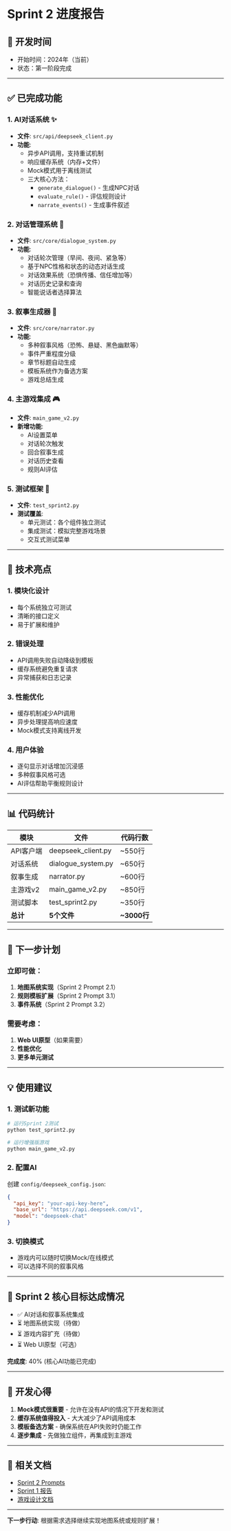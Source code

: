 # Sprint 2 进度报告

## 📅 开发时间
- 开始时间：2024年（当前）
- 状态：第一阶段完成

---

## ✅ 已完成功能

### 1. **AI对话系统** ✨
- **文件**: `src/api/deepseek_client.py`
- **功能**:
  - 异步API调用，支持重试机制
  - 响应缓存系统（内存+文件）
  - Mock模式用于离线测试
  - 三大核心方法：
    - `generate_dialogue()` - 生成NPC对话
    - `evaluate_rule()` - 评估规则设计
    - `narrate_events()` - 生成事件叙述

### 2. **对话管理系统** 💬
- **文件**: `src/core/dialogue_system.py`
- **功能**:
  - 对话轮次管理（早间、夜间、紧急等）
  - 基于NPC性格和状态的动态对话生成
  - 对话效果系统（恐惧传播、信任增加等）
  - 对话历史记录和查询
  - 智能说话者选择算法

### 3. **叙事生成器** 📖
- **文件**: `src/core/narrator.py`
- **功能**:
  - 多种叙事风格（恐怖、悬疑、黑色幽默等）
  - 事件严重程度分级
  - 章节标题自动生成
  - 模板系统作为备选方案
  - 游戏总结生成

### 4. **主游戏集成** 🎮
- **文件**: `main_game_v2.py`
- **新增功能**:
  - AI设置菜单
  - 对话轮次触发
  - 回合叙事生成
  - 对话历史查看
  - 规则AI评估

### 5. **测试框架** 🧪
- **文件**: `test_sprint2.py`
- **测试覆盖**:
  - 单元测试：各个组件独立测试
  - 集成测试：模拟完整游戏场景
  - 交互式测试菜单

---

## 🔧 技术亮点

### 1. **模块化设计**
- 每个系统独立可测试
- 清晰的接口定义
- 易于扩展和维护

### 2. **错误处理**
- API调用失败自动降级到模板
- 缓存系统避免重复请求
- 异常捕获和日志记录

### 3. **性能优化**
- 缓存机制减少API调用
- 异步处理提高响应速度
- Mock模式支持离线开发

### 4. **用户体验**
- 逐句显示对话增加沉浸感
- 多种叙事风格可选
- AI评估帮助平衡规则设计

---

## 📊 代码统计

| 模块 | 文件 | 代码行数 |
|-----|------|---------|
| API客户端 | deepseek_client.py | ~550行 |
| 对话系统 | dialogue_system.py | ~650行 |
| 叙事生成 | narrator.py | ~600行 |
| 主游戏v2 | main_game_v2.py | ~850行 |
| 测试脚本 | test_sprint2.py | ~350行 |
| **总计** | **5个文件** | **~3000行** |

---

## 🚀 下一步计划

### 立即可做：
1. **地图系统实现**（Sprint 2 Prompt 2.1）
2. **规则模板扩展**（Sprint 2 Prompt 3.1）
3. **事件系统**（Sprint 2 Prompt 3.2）

### 需要考虑：
1. **Web UI原型**（如果需要）
2. **性能优化**
3. **更多单元测试**

---

## 💡 使用建议

### 1. **测试新功能**
```bash
# 运行Sprint 2测试
python test_sprint2.py

# 运行增强版游戏
python main_game_v2.py
```

### 2. **配置AI**
创建 `config/deepseek_config.json`:
```json
{
  "api_key": "your-api-key-here",
  "base_url": "https://api.deepseek.com/v1",
  "model": "deepseek-chat"
}
```

### 3. **切换模式**
- 游戏内可以随时切换Mock/在线模式
- 可以选择不同的叙事风格

---

## 🎯 Sprint 2 核心目标达成情况

- ✅ AI对话和叙事系统集成
- ⏳ 地图系统实现（待做）
- ⏳ 游戏内容扩充（待做）
- ⏳ Web UI原型（可选）

**完成度**: 40% (核心AI功能已完成)

---

## 📝 开发心得

1. **Mock模式很重要** - 允许在没有API的情况下开发和测试
2. **缓存系统值得投入** - 大大减少了API调用成本
3. **模板备选方案** - 确保系统在API失败时仍能工作
4. **逐步集成** - 先做独立组件，再集成到主游戏

---

## 🔗 相关文档

- [Sprint 2 Prompts](./SPRINT_2_PROMPTS.md)
- [Sprint 1 报告](./SPRINT_1_REPORT.md)
- [游戏设计文档](./readme.md)

---

**下一步行动**: 根据需求选择继续实现地图系统或规则扩展！
